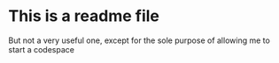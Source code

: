 # This is a readme file
But not a very useful one, except for the sole purpose of allowing me to start a codespace
